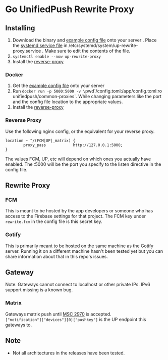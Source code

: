 # Go UnifiedPush Rewrite Proxy

## Installing

1. Download the binary and [example config file](./example-config.toml) onto your server
. Place the [systemd service file](./up-rewrite-proxy.service) in /etc/systemd/system/up-rewrite-proxy.service . Make sure to edit the contents of the file.
1. `systemctl enable --now up-rewrite-proxy`
1. Install the [reverse-proxy](#reverse-proxy)

### Docker
1. Get the [example config file](./example-config.toml) onto your server
1. Run `docker run -p 5000:5000 -v \`pwd\`/config.toml:/app/config.toml:ro unifiedpush/common-proxies`. While changing parameters like the port and the config file location to the appropriate values.
1. Install the [reverse-proxy](#reverse-proxy)


### Reverse Proxy

Use the following nginx config, or the equivalent for your reverse proxy.
```nginx 
location ~ ^/(FCM|UP|_matrix) {    
        proxy_pass            http://127.0.0.1:5000;
}
```
The values FCM, UP, etc will depend on which ones you actually have enabled. The :5000 will be the port you specify to the listen directive in the config file.


## Rewrite Proxy
### FCM

This is meant to be hosted by the app developers or someone who has access to the Firebase settings for that project. The FCM key under `rewrite.fcm` in the config file is this secret key.

### Gotify

This is primarily meant to be hosted on the same machine as the Gotify server. Running it on a different machine hasn't been tested yet but you can share information about that in this repo's issues.

## Gateway
Note: Gateways cannot connect to localhost or other private IPs. IPv6 support missing is a known bug.

### Matrix
Gateways matrix push until [MSC 2970](https://github.com/matrix-org/matrix-doc/pull/2970) is accepted.  
`["notification"]["devices"][0]["pushkey"]` is the UP endpoint this gateways to.

## Note
* Not all architectures in the releases have been tested.
